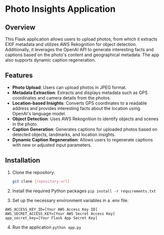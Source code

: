 # Photo Insights Application

## Overview

This Flask application allows users to upload photos, from which it extracts EXIF metadata and utilizes AWS Rekognition for object detection. Additionally, it leverages the OpenAI API to generate interesting facts and captions based on the photo's content and geographical metadata. The app also supports dynamic caption regeneration.

## Features

- **Photo Upload**: Users can upload photos in JPEG format.
- **Metadata Extraction**: Extracts and displays metadata such as GPS coordinates and camera details from the photos.
- **Location-based Insights**: Converts GPS coordinates to a readable address and provides interesting facts about the location using OpenAI's language model.
- **Object Detection**: Uses AWS Rekognition to identify objects and scenes in the photo.
- **Caption Generation**: Generates captions for uploaded photos based on detected objects, landmarks, and location insights.
- **Dynamic Caption Regeneration**: Allows users to regenerate captions with new or adjusted input parameters.

## Installation

1. Clone the repository:
   ```bash
   git clone [repository-url]
   ```

2. Install the required Python packages
  ```pip install -r requirements.txt```

3. Set up the necessary environment variables in a .env file:
  ```OPENAI_API_KEY=[Your OpenAI API Key]
  AWS_ACCESS_KEY_ID=[Your AWS Access Key ID]
  AWS_SECRET_ACCESS_KEY=[Your AWS Secret Access Key]
  app_secret_key=[Your Flask App Secret Key]
  ```

4. Run the application
  ```python app.py```
